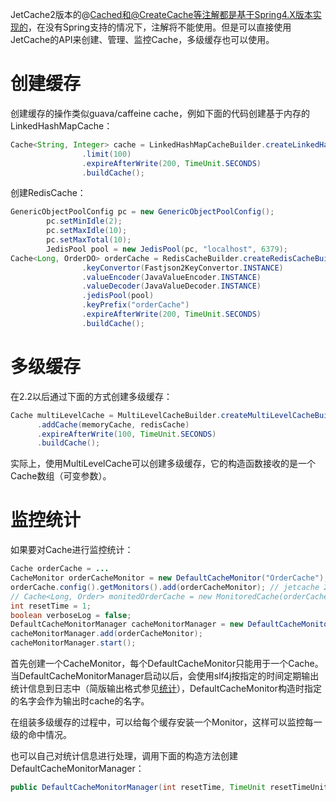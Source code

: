 
JetCache2版本的@Cached和@CreateCache等注解都是基于Spring4.X版本实现的，在没有Spring支持的情况下，注解将不能使用。但是可以直接使用JetCache的API来创建、管理、监控Cache，多级缓存也可以使用。

# 创建缓存
创建缓存的操作类似guava/caffeine cache，例如下面的代码创建基于内存的LinkedHashMapCache：
```java
Cache<String, Integer> cache = LinkedHashMapCacheBuilder.createLinkedHashMapCacheBuilder()
                .limit(100)
                .expireAfterWrite(200, TimeUnit.SECONDS)
                .buildCache();
```

创建RedisCache：
```java
GenericObjectPoolConfig pc = new GenericObjectPoolConfig();
        pc.setMinIdle(2);
        pc.setMaxIdle(10);
        pc.setMaxTotal(10);
        JedisPool pool = new JedisPool(pc, "localhost", 6379);
Cache<Long, OrderDO> orderCache = RedisCacheBuilder.createRedisCacheBuilder()
                .keyConvertor(Fastjson2KeyConvertor.INSTANCE)
                .valueEncoder(JavaValueEncoder.INSTANCE)
                .valueDecoder(JavaValueDecoder.INSTANCE)
                .jedisPool(pool)
                .keyPrefix("orderCache")
                .expireAfterWrite(200, TimeUnit.SECONDS)
                .buildCache();
```

# 多级缓存
在2.2以后通过下面的方式创建多级缓存：
```java
Cache multiLevelCache = MultiLevelCacheBuilder.createMultiLevelCacheBuilder()
      .addCache(memoryCache, redisCache)
      .expireAfterWrite(100, TimeUnit.SECONDS)
      .buildCache();
```
实际上，使用MultiLevelCache可以创建多级缓存，它的构造函数接收的是一个Cache数组（可变参数）。


# 监控统计
如果要对Cache进行监控统计：
```java
Cache orderCache = ...
CacheMonitor orderCacheMonitor = new DefaultCacheMonitor("OrderCache");
orderCache.config().getMonitors().add(orderCacheMonitor); // jetcache 2.2+, or call builder.addMonitor() before buildCache()
// Cache<Long, Order> monitedOrderCache = new MonitoredCache(orderCache, orderCacheMonitor); //before jetcache 2.2
int resetTime = 1;
boolean verboseLog = false;
DefaultCacheMonitorManager cacheMonitorManager = new DefaultCacheMonitorManager(resetTime, TimeUnit.SECONDS, verboseLog);
cacheMonitorManager.add(orderCacheMonitor);
cacheMonitorManager.start();
```
首先创建一个CacheMonitor，每个DefaultCacheMonitor只能用于一个Cache。当DefaultCacheMonitorManager启动以后，会使用slf4j按指定的时间定期输出统计信息到日志中（简版输出格式参见[统计](Stat.md)），DefaultCacheMonitor构造时指定的名字会作为输出时cache的名字。

在组装多级缓存的过程中，可以给每个缓存安装一个Monitor，这样可以监控每一级的命中情况。

也可以自己对统计信息进行处理，调用下面的构造方法创建DefaultCacheMonitorManager：
```java
public DefaultCacheMonitorManager(int resetTime, TimeUnit resetTimeUnit, Consumer<StatInfo> statCallback)
```